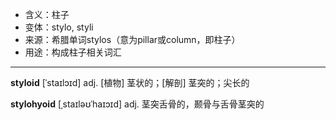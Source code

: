 - <span class="definition">含义：柱子</span>
- <span class="definition">变体：stylo, styli</span>
- <span class="definition">来源：希腊单词stylos（意为pillar或column，即柱子）</span>
- <span class="definition">用途：构成柱子相关词汇</span>

---

<span class="vocabulary">**styloid**</span> [ˈstaɪlɔɪd] adj. [植物] 茎状的；[解剖] 茎突的；尖长的

<span class="vocabulary">**stylohyoid**</span> [ˌstaɪləʊˈhaɪɔɪd] adj. 茎突舌骨的，颞骨与舌骨茎突的

